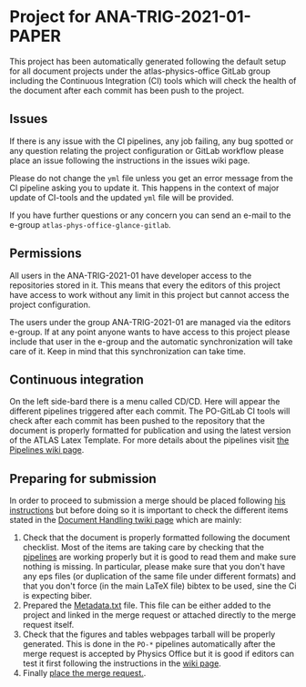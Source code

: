 Project for ANA-TRIG-2021-01-PAPER
====================

This project has been automatically generated following the default setup for all document projects under the atlas-physics-office GitLab group including the Continuous Integration (CI) tools which will check the health of the document after each commit has been push to the project.

## Issues

If there is any issue with the CI pipelines, any job failing, any bug spotted or any question relating the project configuration or GitLab workflow please place an issue following the instructions in the issues wiki page.

Please do not change the `yml` file unless you get an error message from the CI pipeline asking you to update it. This happens in the context of  major update of CI-tools and the updated `yml` file will be provided.

If you have further questions or any concern you can send an e-mail to the e-group `atlas-phys-office-glance-gitlab`.

## Permissions
All users in the ANA-TRIG-2021-01 have developer access to the repositories stored in it. This means that every the editors of this project have access to work without any limit in this project but cannot access the project configuration.

The users under the group ANA-TRIG-2021-01 are managed via the editors e-group. If at any point anyone wants to have access to this project please include that user in the e-group and the automatic synchronization will take care of it. Keep in mind that this synchronization can take time.

## Continuous integration

On the left side-bard there is a menu called CD/CD. Here will appear the different pipelines triggered after each commit. The PO-GitLab CI tools will check after each commit has been pushed to the repository that the document is properly formatted for publication and using the latest version of the ATLAS Latex Template. For more details about the pipelines visit [the Pipelines wiki page](https://gitlab.cern.ch/atlas-physics-office/gitlab-integration/wikis/pipelines).

## Preparing for submission

In order to proceed to submission a merge should be placed following [his instructions](https://gitlab.cern.ch/atlas-physics-office/gitlab-integration/wikis/mergerequest) but before doing so it is important to check the different items stated in the [Document Handling twiki page](https://twiki.cern.ch/twiki/bin/view/AtlasProtected/DocumentHandling#PO_GitLab_papers) which are mainly:

1. Check that the document is properly formatted following the document checklist. Most of the items are taking care by checking that the [pipelines](https://gitlab.cern.ch/atlas-physics-office/gitlab-integration/wikis/pipelines) are working properly but it is good to read them and make sure nothing is missing. In particular, please make sure that you don't have any eps files (or duplication of the same file under different formats) and that you don't force (in the main LaTeX file) bibtex to be used, sine the Ci is expecting biber.
2. Prepared the [Metadata.txt](https://twiki.cern.ch/twiki/bin/view/AtlasProtected/MetadataPreparation) file. This file can be either added to the project and linked in the merge request or attached directly to the merge request itself.
3. Check that the figures and tables webpages tarball will be properly generated. This is done in the `PO-*` pipelines automatically after the merge request is accepted by Physics Office but it is good if editors can test it first following the instructions in the [wiki page](https://gitlab.cern.ch/atlas-physics-office/gitlab-integration/wikis/pipelines#po-pipelines).
4. Finally [place the merge request.](https://gitlab.cern.ch/atlas-physics-office/gitlab-integration/wikis/mergerequest).
